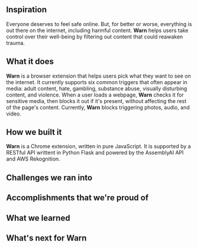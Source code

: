 ## Inspiration

Everyone deserves to feel safe online. But, for better or worse, everything is out there on the internet, including harmful content. **Warn** helps users take control over their well-being by filtering out content that could reawaken trauma. 

## What it does
**Warn** is a browser extension that helps users pick what they want to see on the internet. It currently supports six common triggers that often appear in media: adult content, hate, gambling, substance abuse, visually disturbing content, and violence. When a user loads a webpage, **Warn** checks it for sensitive media, then blocks it out if it's present, without affecting the rest of the page's content. Currently, **Warn** blocks triggering photos, audio, and video.

## How we built it
**Warn** is a Chrome extension, written in pure JavaScript. It is supported by a RESTful API writtent in Python Flask and powered by the AssemblyAI API and AWS Rekognition. 

## Challenges we ran into

## Accomplishments that we're proud of

## What we learned

## What's next for Warn
